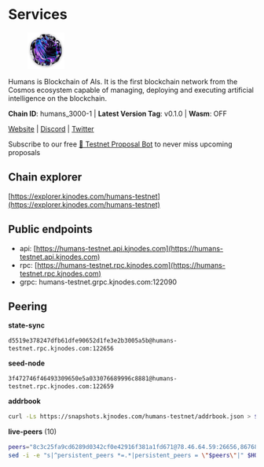 # Services

<figure><img src="https://raw.githubusercontent.com/kj89/cosmos-images/main/logos/humans.png" alt=""><figcaption></figcaption></figure>

Humans is Blockchain of AIs. It is the first blockchain network  from the Cosmos ecosystem capable of managing, deploying and  executing artificial intelligence on the blockchain.

**Chain ID**: humans_3000-1 | **Latest Version Tag**: v0.1.0 | **Wasm**: OFF

[Website](https://humans.ai) | [Discord](https://discord.gg/humansdotai) | [Twitter](https://twitter.com/humansdotai)



Subscribe to our free [🤖 Testnet Proposal Bot](https://t.me/kjnodes_testnet_proposal_bot) to never miss upcoming proposals


## Chain explorer
[https://explorer.kjnodes.com/humans-testnet](https://explorer.kjnodes.com/humans-testnet)

## Public endpoints

* api: [https://humans-testnet.api.kjnodes.com](https://humans-testnet.api.kjnodes.com)
* rpc: [https://humans-testnet.rpc.kjnodes.com](https://humans-testnet.rpc.kjnodes.com)
* grpc: humans-testnet.grpc.kjnodes.com:122090

## Peering

**state-sync**

```text
d5519e378247dfb61dfe90652d1fe3e2b3005a5b@humans-testnet.rpc.kjnodes.com:122656
```

**seed-node**

```text
3f472746f46493309650e5a033076689996c8881@humans-testnet.rpc.kjnodes.com:122659
```

**addrbook**
```bash
curl -Ls https://snapshots.kjnodes.com/humans-testnet/addrbook.json > $HOME/.humansd/config/addrbook.json
```

**live-peers** (10)
```bash
peers="8c3c25fa9cd6289d0342cf0e42916f381a1fd671@78.46.64.59:26656,86768c62c83fcdeb54514b33b33ab44fd9fa5c05@49.13.9.135:26656,62faee4c6224b3562d7123acea58180021c8b47b@162.55.173.57:26656,6271d80b8fc42da3a2825cc5ef75818dd52423d1@138.201.121.185:26656,b1f13e9971cfdcf784fb0efbd1b72417d5410a02@195.201.59.194:26656,d5519e378247dfb61dfe90652d1fe3e2b3005a5b@65.109.68.190:22656,69a6d587d4bd0d9f37404dbc03029c6220bde175@81.30.157.35:19656,1c8629b474c9e0f0b24e81684992448963cf8d11@65.109.84.103:26656,497886715ac23475f7428bd177b9fa53ff886a8d@78.46.80.79:26656,8d5e7c030a4790b2caba38520d167c1ab2bc1244@51.79.82.138:26656"
sed -i -e "s|^persistent_peers *=.*|persistent_peers = \"$peers\"|" $HOME/.humansd/config/config.toml
```

